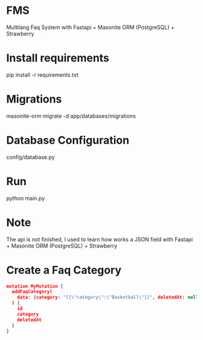 # FMS
Multilang Faq System with Fastapi + Masonite ORM (PostgreSQL) + Strawberry

# Install requirements

pip install -r requirements.txt

# Migrations

masonite-orm migrate -d app/databases/migrations

# Database Configuration

config/database.py

# Run

python main.py

# Note

The api is not finished, I used to learn how works a JSON field with Fastapi + Masonite ORM (PostgreSQL) + Strawberry

# Create a Faq Category
```json
mutation MyMutation {
  addFaqCategory(
    data: {category: "[{\"category\":\"Basketball\"}]", deletedAt: null}
  ) {
    id
    category
    deletedAt
  }
}
```